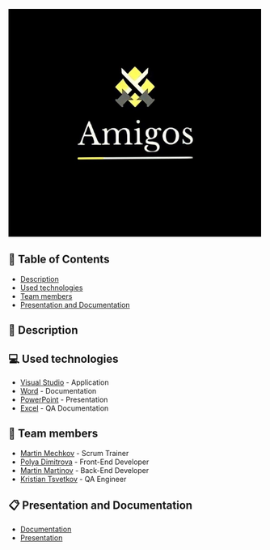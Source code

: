 <p>
  <a href=" rel="noopener">
    <img src="Images/logo2Copy.jpg" alt="Logo" width="500" height = "450">
  </a>
</p>

## 📝 Table of Contents
- [Description](#description)
- [Used technologies](#used_technologies)
- [Team members](#team_members)
- [Presentation and Documentation](#documentation)

## 📖 Description <a name="description"></a>


## 💻 Used technologies <a name="used_technologies"></a>
- [Visual Studio](https://visualstudio.microsoft.com/) - Application
- [Word](https://www.microsoft.com/en-us/microsoft-365/word) - Documentation
- [PowerPoint](https://www.microsoft.com/en-us/microsoft-365/powerpoint) - Presentation
- [Excel](https://www.microsoft.com/en-us/microsoft-365/excel) - QA Documentation



## 👥 Team members <a name="team_members"></a>
- [Martin Mechkov](https://github.com/MMMechkov19) - Scrum Trainer 
- [Polya Dimitrova](https://github.com/PDDimitrova19) - Front-End Developer
- [Martin Martinov](https://github.com/MVMartinov19) - Back-End Developer
- [Kristian Tsvetkov](https://github.com/KPTsvetkov19) - QA Engineer

## 📋 Presentation and Documentation <a name="documentation"></a>
+ [Documentation](https://github.com/MMMechkov19/Untitled/blob/main/Documents/Documentation/Untitled-Documentation.docx)
+ [Presentation](https://github.com/MMMechkov19/Untitled/tree/main/Documents/Presentation)

